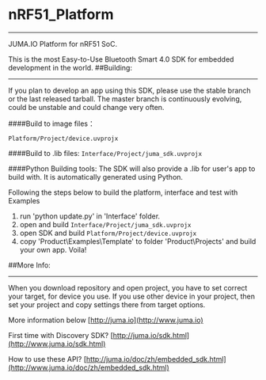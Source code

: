 # nRF51_Platform
******
JUMA.IO Platform for nRF51 SoC.

This is the most Easy-to-Use Bluetooth Smart 4.0 SDK for embedded development in the world.
##Building:
********

If you plan to develop an app using this SDK, please use the stable branch or the last released tarball. The master branch is continuously evolving, could be unstable and could change very often.

####Build to image files：

``
Platform/Project/device.uvprojx
``

####Build to .lib files:
``
Interface/Project/juma_sdk.uvprojx
``

####Python Building tools:
The SDK will also provide a .lib for user's app to build with. It is automatically generated using Python.

Following the steps below to build the platform, interface and test with Examples

1. run 'python update.py' in 'Interface' folder. 
2. open and build
``
Interface/Project/juma_sdk.uvprojx
``
3. open SDK and build
``
Platform/Project/device.uvprojx
``
4. copy 'Product\Examples\Template' to folder 'Product\Projects' and build your own app.
Voila!

##More Info:
******
When you download repository and open project, you have to set correct your target, for device you use. If you use other device in your project, then set your project and copy settings there from target options.

More information below [http://juma.io](http://www.juma.io)

First time with Discovery SDK? [http://juma.io/sdk.html](http://www.juma.io/sdk.html)

How to use these API? [http://juma.io/doc/zh/embedded_sdk.html](http://www.juma.io/doc/zh/embedded_sdk.html)

